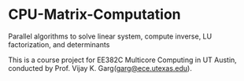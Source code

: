 # CPU-Matrix-Computation
Parallel algorithms to solve linear system, compute inverse, LU factorization, and determinants

This is a course project for EE382C Multicore Computing in UT Austin, conducted by Prof. Vijay K. Garg(garg@ece.utexas.edu).
